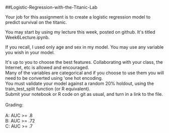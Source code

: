 ##Logistic-Regression-with-the-Titanic-Lab

Your job for this assignment is to create a logistic regression model to predict survival on the titanic.<br>


You may start by using my lecture this week, posted on github.  It's titled Week6Lecture.ipynb.<br>

If you recall, I used only age and sex in my model.   You may use any variable you wish in your model.<br>  

It's up to you to choose the best features.  Collaborating with your class, the Internet, etc is allowed and encouraged.<br>
Many of the variables are categorical and if you choose to use them you will need to be converted using 'one hot encoding.<br>
You must validate your model against a random 20% holdout, using the train_test_split function (or R equivalent).<br>
Submit your notebook or R code on git as usual, and turn in a link to the file.<br>
<br>
Grading:<br>
<br>
A:  AUC >= .8
<br>
B: AUC >= .72
<br>
C: AUC >= .7